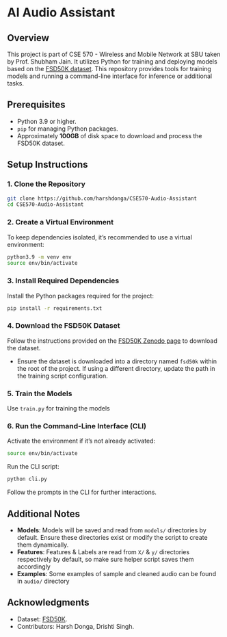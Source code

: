 # AI Audio Assistant

## Overview
This project is part of CSE 570 - Wireless and Mobile Network at SBU taken by Prof. Shubham Jain.
It utilizes Python for training and deploying models based on the [FSD50K dataset](https://zenodo.org/records/4060432).
This repository provides tools for training models and running a command-line interface for inference or additional tasks.

## Prerequisites
- Python 3.9 or higher.
- `pip` for managing Python packages.
- Approximately **100GB** of disk space to download and process the FSD50K dataset.

## Setup Instructions

### 1. Clone the Repository
```bash
git clone https://github.com/harshdonga/CSE570-Audio-Assistant
cd CSE570-Audio-Assistant
```

### 2. Create a Virtual Environment
To keep dependencies isolated, it’s recommended to use a virtual environment:

```bash
python3.9 -m venv env
source env/bin/activate
```

### 3. Install Required Dependencies
Install the Python packages required for the project:

```bash
pip install -r requirements.txt
```

### 4. Download the FSD50K Dataset
Follow the instructions provided on the [FSD50K Zenodo page](https://zenodo.org/records/4060432) to download the dataset.

- Ensure the dataset is downloaded into a directory named `fsd50k` within   the root of the project. If using a different directory, update the path in the training script configuration.

### 5. Train the Models
Use `train.py` for training the models

### 6. Run the Command-Line Interface (CLI)
Activate the environment if it’s not already activated:

```bash
source env/bin/activate
```

Run the CLI script:

```bash
python cli.py
```

Follow the prompts in the CLI for further interactions.

## Additional Notes
- **Models**: Models will be saved and read from `models/` directories by default. Ensure these directories exist or modify the script to create them dynamically.
- **Features**: Features & Labels are read from `X/`  & `y/` directories respectively by default, so make sure helper script saves them accordingly
- **Examples**: Some examples of sample and cleaned audio can be found in `audio/` directory 

## Acknowledgments
- Dataset: [FSD50K](https://zenodo.org/records/4060432).
- Contributors: Harsh Donga, Drishti Singh.

